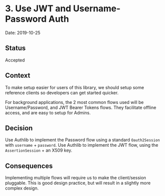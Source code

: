 # 3. Use JWT and Username-Password Auth

Date: 2019-10-25

## Status

Accepted

## Context

To make setup easier for users of this library, we should setup some reference clients so
developers can get started quicker.

For background applications, the 2 most common flows used will be Username/Password, and JWT Bearer Tokens flows.
They facilitate offline access, and are easy to setup for Admins.

## Decision

Use Authlib to implement the Password flow using a standard `Oauth2Session` with `username` + `password`.
Use Authlib to implement the JWT flow, using the `AssertionSession` + an X509 key.

## Consequences

Implementing multiple flows will require us to make the client/session pluggable. This is good design practice,
but will result in a slightly more complex design.

